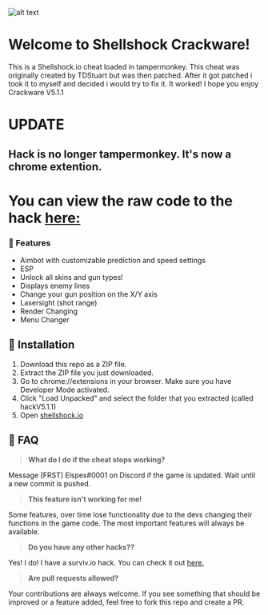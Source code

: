 ![alt text](https://i.imgur.com/72fffMQ.png)

# Welcome to Shellshock Crackware!

This is a Shellshock.io cheat loaded in tampermonkey. This cheat was originally created by TDStuart but was then patched. After it got patched i took it to myself
and decided i would try to fix it. It worked! I hope you enjoy Crackware V5.1.1

# UPDATE
## Hack is no longer tampermonkey. It's now a chrome extention.

# You can view the raw code to the hack [here:](https://dl.dropboxusercontent.com/s/wjuz0lovxa00an3/5shellshock.min.js0)

### 💪 Features

* Aimbot with customizable prediction and speed settings
* ESP
* Unlock all skins and gun types!
* Displays enemy lines
* Change your gun position on the X/Y axis
* Lasersight (shot range)
* Render Changing
* Menu Changer

## 🔨 Installation

1. Download this repo as a ZIP file.
2. Extract the ZIP file you just downloaded.
3. Go to chrome://extensions in your browser. Make sure you have Developer Mode activated.
4. Click "Load Unpacked" and select the folder that you extracted (called hackV5.1.1)
5. Open [shellshock.io](https://shellshock.io)

## 🤔 FAQ

> **What do I do if the cheat stops working?**

Message [FRST] Elspex#0001 on Discord if the game is updated. Wait until a new commit is pushed.

> **This feature isn't working for me!**

Some features, over time lose functionality due to the devs changing their functions in the game code. The most important features will always be available. 

> **Do you have any other hacks??**

Yes! I do! I have a surviv.io hack. You can check it out [here.](https://github.com/Elspex/surviviopremium)

> **Are pull requests allowed?**

Your contributions are always welcome. If you see something that should be improved or a feature added, feel free to fork this repo and create a PR. 
